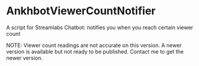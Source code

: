 # AnkhbotViewerCountNotifier
A script for Streamlabs Chatbot: notifies you when you reach certain viewer count


NOTE: Viewer count readings are not accurate on this version. A newer version is available but not ready to be published. Contact me to get the newer version.
